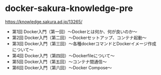 # docker-sakura-knowledge-pre
https://knowledge.sakura.ad.jp/13265/

- 第1回 Docker入門（第一回）～Dockerとは何か、何が良いのか～
- 第2回 Docker入門（第二回）～Dockerセットアップ、コンテナ起動～
- 第3回 Docker入門（第三回）～各種dockerコマンドとDockerイメージ作成について～
- 第4回 Docker入門（第四回）～Dockerfileについて～
- 第5回 Docker入門（第五回）〜コンテナ間通信〜
- 第6回 Docker入門（第六回）〜Docker Compose〜